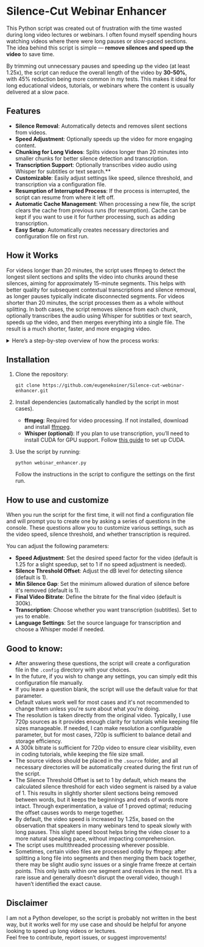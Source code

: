 # Silence-Cut Webinar Enhancer

This Python script was created out of frustration with the time wasted during long video lectures or webinars. I often found myself spending hours watching videos where there were long pauses or slow-paced sections. The idea behind this script is simple — **remove silences and speed up the video** to save time.

By trimming out unnecessary pauses and speeding up the video (at least 1.25x), the script can reduce the overall length of the video by **30-50%**, with 45% reduction being more common in my tests. This makes it ideal for long educational videos, tutorials, or webinars where the content is usually delivered at a slow pace.
## Features

- **Silence Removal**: Automatically detects and removes silent sections from videos.
- **Speed Adjustment**: Optionally speeds up the video for more engaging content.
- **Chunking for Long Videos**: Splits videos longer than 20 minutes into smaller chunks for better silence detection and transcription.
- **Transcription Support**: Optionally transcribes video audio using Whisper for subtitles or text search.**
- **Customizable**: Easily adjust settings like speed, silence threshold, and transcription via a configuration file.
- **Resumption of Interrupted Process**: If the process is interrupted, the script can resume from where it left off.
- **Automatic Cache Management**: When processing a new file, the script clears the cache from previous runs (for resumption). Cache can be kept if you want to use it for further processing, such as adding transcription.
- **Easy Setup**: Automatically creates necessary directories and configuration file on first run.

## How it Works

For videos longer than 20 minutes, the script uses ffmpeg to detect the longest silent sections and splits the video into chunks around these silences, aiming for approximately 15-minute segments. This helps with better quality for subsequent contextual transcriptions and silence removal, as longer pauses typically indicate disconnected segments. For videos shorter than 20 minutes, the script processes them as a whole without splitting. In both cases, the script removes silence from each chunk, optionally transcribes the audio using Whisper for subtitles or text search, speeds up the video, and then merges everything into a single file. The result is a much shorter, faster, and more engaging video.
<details>
  <summary>Here’s a step-by-step overview of how the process works:</summary>
  
1. **Video Chunking**: 
   - For videos longer then 20 minutes the script first analyzes the source video and looks for the longest periods of silence. 
   - It tries to split the video into smaller chunks (around **15 minutes** each). This chunking is done smartly by analyzing silent gaps and avoiding cutting in the middle of active speech.

2. **Threshold Calculation**: 
   - For each chunk, the script calculates the **silence threshold** independently. It uses `ffmpeg` to analyze the audio in each chunk, determining the periods of silence based on the set threshold. The threshold can be adjusted using the `offset_dB` parameter, which fine-tunes the detection of silence by setting the sensitivity of the audio analysis.
   - The script also takes into account the **minimum silence gap** (`silence_gap`), which specifies the shortest duration of silence that will **not** be removed. This ensures that brief pauses, which may occur naturally between words or phrases, are preserved. Any silence longer than this threshold will be removed from the video, ensuring that only meaningful content remains.


3. **Silence Removal**:
   - After detecting the silent sections in each chunk, the script uses `ffmpeg` to **trim** these silences. The result is a chunk of the video with the silence removed, keeping only the important, active speech.
   
4. **Optional Transcription with Whisper**:  
	- If needed, each chunk of the video can be transcribed into text using **Whisper**, an AI-powered transcription model by OpenAI. The script utilizes your **NVIDIA GPU** for fast transcription (or your CPU if you don’t have a GPU, though it will take longer). You can choose the specific language and transcription model for this step, allowing you to generate accurate transcriptions for each segment of the video. This feature is useful if you want to generate a **subtitle file** from the video, or if you plan to perform **text-based search** through the video content.
5.  **Merging Subtitle Segments**:
   	- Once Whisper completes processing each segment, all transcriptions are merged into a single SRT file in the `.output` folder. The timing in the final SRT file is adjusted according to the previously set video speed factor.

6. **Merging Video Segments**:  
	- Once silence is removed and transcription (if enabled) is completed, the script automatically merges the individual video segments into one intermediate file.

7. **Speed Adjustment**:  
	- After processing the video, the script provides an option to apply a speed adjustment, with a default of 1.25x. This adjustment is optional: you can keep the default 1.25x speed or set the speed_factor parameter to 1 to retain the original speed. This is the final step, and the completed video will be saved in the .output folder.

</details>

## Installation

1. Clone the repository:

   `git clone https://github.com/eugenekoiner/Silence-cut-webinar-enhancer.git`

2. Install dependencies (automatically handled by the script in most cases).  
   - **ffmpeg**: Required for video processing. If not installed, download and install [ffmpeg](https://ffmpeg.org/download.html).  
   - **Whisper (optional)**: If you plan to use transcription, you’ll need to install CUDA for GPU support. Follow [this guide](https://pytorch.org/get-started/locally/) to set up CUDA.

3. Use the script by running:

   `python webinar_enhancer.py`

   Follow the instructions in the script to configure the settings on the first run.


## How to use and customize

When you run the script for the first time, it will not find a configuration file and will prompt you to create one by asking a series of questions in the console. These questions allow you to customize various settings, such as the video speed, silence threshold, and whether transcription is required. 

You can adjust the following parameters:
- **Speed Adjustment**: Set the desired speed factor for the video (default is 1.25 for a slight speedup, set to 1 if no speed adjustment is needed).
- **Silence Threshold Offset**: Adjust the dB level for detecting silence (default is 1).
- **Min Silence Gap**: Set the minimum allowed duration of silence before it's removed (default is 1).
- **Final Video Bitrate**: Define the bitrate for the final video (default is 300k).
- **Transcription**: Choose whether you want transcription (subtitles). Set to `yes` to enable.
- **Language Settings**: Set the source language for transcription and choose a Whisper model if needed.

## Good to know:

- After answering these questions, the script will create a configuration file in the `.config` directory with your choices.
- In the future, if you wish to change any settings, you can simply edit this configuration file manually.
- If you leave a question blank, the script will use the default value for that parameter. 
- Default values work well for most cases and it's not recommended to change them unless you're sure about what you're doing.
- The resolution is taken directly from the original video. Typically, I use 720p sources as it provides enough clarity for tutorials while keeping file sizes manageable. If needed, I can make resolution a configurable parameter, but for most cases, 720p is sufficient to balance detail and storage efficiency.
- A 300k bitrate is sufficient for 720p video to ensure clear visibility, even in coding tutorials, while keeping the file size small.
- The source videos should be placed in the `.source` folder, and all necessary directories will be automatically created during the first run of the script.
- The Silence Threshold Offset is set to 1 by default, which means the calculated silence threshold for each video segment is raised by a value of 1. This results in slightly shorter silent sections being removed between words, but it keeps the beginnings and ends of words more intact. Through experimentation, a value of 1 proved optimal; reducing the offset causes words to merge together.
- By default, the video speed is increased by 1.25x, based on the observation that speakers in many webinars tend to speak slowly with long pauses. This slight speed boost helps bring the video closer to a more natural speaking pace, without impacting comprehension.
- The script uses multithreaded processing wherever possible.
- Sometimes, certain video files are processed oddly by ffmpeg: after splitting a long file into segments and then merging them back together, there may be slight audio sync issues or a single frame freeze at certain points. This only lasts within one segment and resolves in the next. It’s a rare issue and generally doesn’t disrupt the overall video, though I haven’t identified the exact cause.



## Disclaimer

I am not a Python developer, so the script is probably not written in the best way, but it works well for my use case and should be helpful for anyone looking to speed up long videos or lectures.  
Feel free to contribute, report issues, or suggest improvements!
